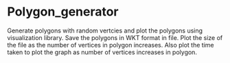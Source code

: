 # Polygon_generator
Generate polygons with random vertcies and plot the polygons using visualization library.
Save the polygons in WKT format in file.
Plot the size of the file as the number of vertices in polygon increases.
Also plot the time taken to plot the graph as number of vertices increases in polygon.
